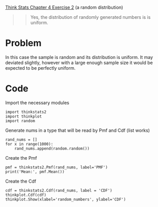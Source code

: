 [Think Stats Chapter 4 Exercise 2](http://greenteapress.com/thinkstats2/html/thinkstats2005.html#toc41) (a random distribution)

>> Yes, the distribution of randomly generated numbers is is uniform.

# Problem
In this case the sample is random and its distribution is uniform. It may deviated slightly, however with a large enough sample
size it would be expected to be perfectly uniform.

# Code

Import the necessary modules

    import thinkstats2
    import thinkplot
    import random

Generate nums in a type that will be read by Pmf and Cdf (list works)
    
    rand_nums = []
    for x in range(1000):
        rand_nums.append(random.random())

Create the Pmf

    pmf = thinkstats2.Pmf(rand_nums, label='PMF')
    print('Mean:', pmf.Mean())

Create the Cdf

    cdf = thinkstats2.Cdf(rand_nums, label = 'CDF')
    thinkplot.Cdf(cdf)
    thinkplot.Show(xlabel='random_numbers', ylabel='CDF')

